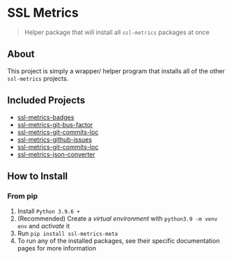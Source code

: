# SSL Metrics

> Helper package that will install all `ssl-metrics` packages at once

## About

This project is simply a wrapper/ helper program that installs all of the other `ssl-metrics` projects.

## Included Projects

- [ssl-metrics-badges](https://github.com/SoftwareSystemsLaboratory/ssl-metrics-badges)
- [ssl-metrics-git-bus-factor](https://github.com/SoftwareSystemsLaboratory/ssl-metrics-git-bus-factor)
- [ssl-metrics-git-commits-loc](https://github.com/SoftwareSystemsLaboratory/ssl-metrics-git-commits-loc)
- [ssl-metrics-github-issues](https://github.com/SoftwareSystemsLaboratory/ssl-metrics-github-issues)
- [ssl-metrics-git-commits-loc](https://github.com/SoftwareSystemsLaboratory/ssl-metrics-git-commits-loc)
- [ssl-metrics-json-converter](https://github.com/SoftwareSystemsLaboratory/ssl-metrics-json-converter)

## How to Install

### From pip

1. Install `Python 3.9.6 +`
2. (Recommended) Create a *virtual environment* with `python3.9 -m venv env` and *activate* it
3. Run `pip install ssl-metrics-meta`
4. To run any of the installed packages, see their specific documentation pages for more information
